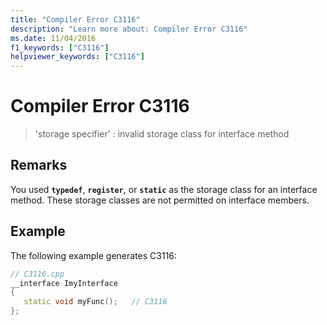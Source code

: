 ```yaml
---
title: "Compiler Error C3116"
description: "Learn more about: Compiler Error C3116"
ms.date: 11/04/2016
f1_keywords: ["C3116"]
helpviewer_keywords: ["C3116"]
---
```

# Compiler Error C3116

> 'storage specifier' : invalid storage class for interface method

## Remarks

You used **`typedef`**, **`register`**, or **`static`** as the storage class for an interface method. These storage classes are not permitted on interface members.

## Example

The following example generates C3116:

```cpp
// C3116.cpp
__interface ImyInterface
{
   static void myFunc();   // C3116
};
```
